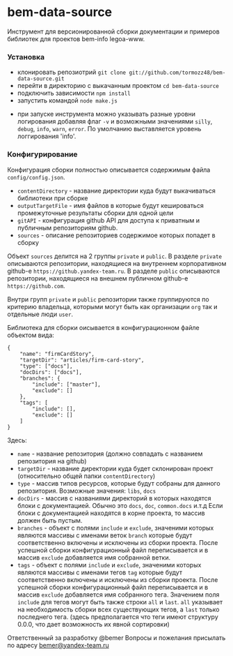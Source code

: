 bem-data-source
===============

Инструмент для версионированной сборки документации и примеров библиотек для проектов bem-info legoa-www.

### Установка

* клонировать репозиотрий `git clone git://github.com/tormozz48/bem-data-source.git`
* перейти в директорию с выкачанным проектом `cd bem-data-source`
* подключить зависимости `npm install`
* запустить командой `node make.js`

- при запуске инструмента можно указывать разные уровни логирования добавляя флаг `-v` и возможными значениями
`silly`, `debug`, `info`, `warn`, `error`. По умолчанию выставляется уровень логгирования 'info'.

### Конфигурирование

Конфигурация сборки полностью описывается содержимым файла `config/config.json`.

* `contentDirectory` - название директории куда будут выкачиваться библиотеки при сборке
* `outputTargetFile` - имя файлов в которые будут кешироваться промежуточные результаты сборки для одной цели
* `gitAPI` - конфигурация github API для доступа к приватным и публичным репозиториям github.
* `sources` - описание репозиториев содержимое которых попадет в сборку

Объект `sources` делится на 2 группы `private` и `public`. В разделе `private` описываются репозитории, находящиеся
на внутреннем корпоративном github-е `https://github.yandex-team.ru`. В разделе  `public` описываются репозитории, находящиеся
на внешнем публичном github-е `https://github.com`.

Внутри групп `private` и `public` репозитории также группируются по критерию владельца, которыми могут быть как организации `org`
так и отдельные люди `user`.

Библиотека для сборки оисывается в конфигурационном файле объектом вида:

```
{
    "name": "firmCardStory",
    "targetDir": "articles/firm-card-story",
    "type": ["docs"],
    "docDirs": ["docs"],
    "branches": {
        "include": ["master"],
        "exclude": []
    },
    "tags": [
        "include": [],
        "exclude": []
    ]
}
```

Здесь:

* `name` - название репозитория (должно совпадать с названием репозитория на github)
* `targetDir` - название директории куда будет склонирован проект (относительно общей папки `contentDirectory`)
* `type` - массив типов ресурсов, которые будут собраны для данного репозитория. Возможные значения: `libs`, `docs`
* `docDirs` - массив с названиями директорий в которых находятся блоки с документацией. Обычно это `docs`, `doc`, `common.docs` и.т.д
Если блоки с документацией находятся в корне проекта, то массив должен быть пустым.
* `branches` - объект с полями `include` и `exclude`, значеними которых являются массивы с именами веток `branch` которые
будут соответственно включены и исключены из сборки проекта. После успешной сборки конфигурационный файл переписывается и
в массив `exclude` добавляется имя собранной ветки.
* `tags` - объект с полями `include` и `exclude`, значеними которых являются массивы с именами тегов `tag` которые
будут соответственно включены и исключены из сборки проекта. После успешной сборки конфигурационный файл переписывается и
в массив `exclude` добавляется имя собранного тега. Значением поля `include` для тегов могут быть также строки
`all` и `last`. `all` указывает на необходимость сборки всех существующих тегов, а `last` только последнего тега.
(здесь предполагается что теги имеют структуру 0.0.0, что дает возможность их явной сортировки)

Ответственный за разработку @bemer
Вопросы и пожелания присылать по адресу bemer@yandex-team.ru
